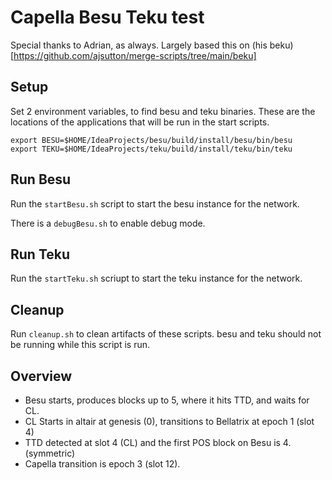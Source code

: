 # Capella Besu Teku test

Special thanks to Adrian, as always. Largely based this on (his beku)[https://github.com/ajsutton/merge-scripts/tree/main/beku]
## Setup

Set 2 environment variables, to find besu and teku binaries. These are the locations of the applications that will be run in the start scripts.

```
export BESU=$HOME/IdeaProjects/besu/build/install/besu/bin/besu
export TEKU=$HOME/IdeaProjects/teku/build/install/teku/bin/teku
```


## Run Besu
Run the `startBesu.sh` script to start the besu instance for the network.

There is a `debugBesu.sh` to enable debug mode.

## Run Teku
Run the `startTeku.sh` scriupt to start the teku instance for the network.

## Cleanup
Run `cleanup.sh` to clean artifacts of these scripts. besu and teku should not be running while this script is run.


## Overview

 - Besu starts, produces blocks up to 5, where it hits TTD, and waits for CL.
 - CL Starts in altair at genesis (0), transitions to Bellatrix at epoch 1 (slot 4)
 - TTD detected at slot 4 (CL) and the first POS block on Besu is 4. (symmetric)
 - Capella transition is epoch 3 (slot 12).
